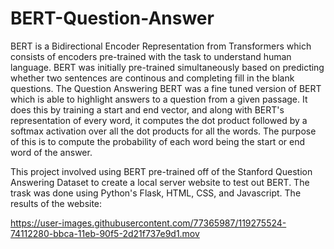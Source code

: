 # BERT-Question-Answer
BERT is a Bidirectional Encoder Representation from Transformers which consists of encoders pre-trained with the task to understand human language. BERT was initially pre-trained simultaneously based on predicting whether two sentences are continous and completing fill in the blank questions. The Question Answering BERT was a fine tuned version of BERT which is able to highlight answers to a question from a given passage. It does this by training a start and end vector, and along with BERT's representation of every word, it computes the dot product followed by a softmax activation over all the dot products for all the words. The purpose of this is to compute the probability of each word being the start or end word of the answer. 

This project involved using BERT pre-trained off of the Stanford Question Answering Dataset to create a local server website to test out BERT. The trask was done using Python's Flask, HTML, CSS, and Javascript. The results of the website:

https://user-images.githubusercontent.com/77365987/119275524-74112280-bbca-11eb-90f5-2d21f737e9d1.mov
